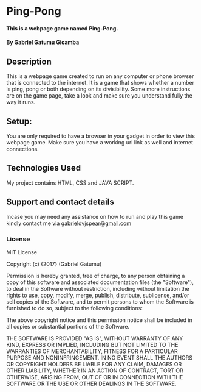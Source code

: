 # Ping-Pong

#### This is a webpage game named Ping-Pong.

#### By **Gabriel Gatumu Gicamba**

## Description

This is a webpage game created to run on any computer or phone browser that is connected to the internet. It is a game that shows whether a number is ping, pong or both depending on its divisibility. Some more instructions are on the game page, take a look and make sure you understand fully the way it runs.

## Setup:

You are only required to have a browser in your gadget in order to view this webpage game. Make sure you have a working url link as well and internet connections.


## Technologies Used

My project contains HTML, CSS and JAVA SCRIPT.

## Support and contact details

Incase you may need any assistance on how to run and play this game kindly contact me via gabrieldvjspear@gmail.com
### License

MIT License

Copyright (c) {2017} (Gabriel Gatumu)

Permission is hereby granted, free of charge, to any person obtaining a copy
of this software and associated documentation files (the "Software"), to deal
in the Software without restriction, including without limitation the rights
to use, copy, modify, merge, publish, distribute, sublicense, and/or sell
copies of the Software, and to permit persons to whom the Software is
furnished to do so, subject to the following conditions:

The above copyright notice and this permission notice shall be included in all
copies or substantial portions of the Software.

THE SOFTWARE IS PROVIDED "AS IS", WITHOUT WARRANTY OF ANY KIND, EXPRESS OR
IMPLIED, INCLUDING BUT NOT LIMITED TO THE WARRANTIES OF MERCHANTABILITY,
FITNESS FOR A PARTICULAR PURPOSE AND NONINFRINGEMENT. IN NO EVENT SHALL THE
AUTHORS OR COPYRIGHT HOLDERS BE LIABLE FOR ANY CLAIM, DAMAGES OR OTHER
LIABILITY, WHETHER IN AN ACTION OF CONTRACT, TORT OR OTHERWISE, ARISING FROM,
OUT OF OR IN CONNECTION WITH THE SOFTWARE OR THE USE OR OTHER DEALINGS IN THE
SOFTWARE.
